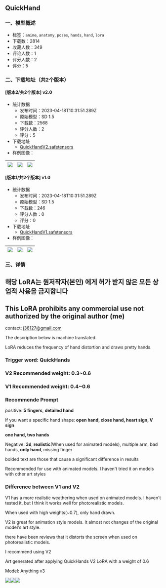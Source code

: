 ## QuickHand
### 一、模型概述

- 标签：`anime`, `anatomy`, `poses`, `hands`, `hand`, `lora`
- 下载数：2814
- 收藏人数：349
- 评论人数：1
- 评分人数：2
- 评分：5

### 二、下载地址（共2个版本）

#### [版本2/共2个版本] v2.0

- 统计数据
  - 发布时间：2023-04-18T10:31:51.289Z
  - 原始模型：SD 1.5
  - 下载数：2568
  - 评分人数：2
  - 评分：5
- 下载地址
  - [QuickHandV2.safetensors](https://civitai.com/api/download/models/48695)
- 样例图像：

| <img src="https://image.civitai.com/xG1nkqKTMzGDvpLrqFT7WA/f336f3af-a4af-4118-b184-577606b11900/width=450/522954.jpeg" /> | <img src="https://image.civitai.com/xG1nkqKTMzGDvpLrqFT7WA/8886062f-1245-4f5b-5fc7-569581c18400/width=450/522953.jpeg" /> | <img src="https://image.civitai.com/xG1nkqKTMzGDvpLrqFT7WA/5aa43025-9cab-46e3-8cd8-7ea5820f0f00/width=450/522955.jpeg" /> |
| ---- | ---- | ---- |

#### [版本1/共2个版本] v1.0

- 统计数据
  - 发布时间：2023-04-18T10:31:51.289Z
  - 原始模型：SD 1.5
  - 下载数：246
  - 评分人数：0
  - 评分：0
- 下载地址
  - [QuickHandV1.safetensors](https://civitai.com/api/download/models/48702)
- 样例图像：

| <img src="https://image.civitai.com/xG1nkqKTMzGDvpLrqFT7WA/29f2d924-4b29-4517-e91d-f0da9d84a200/width=450/523028.jpeg" /> | <img src="https://image.civitai.com/xG1nkqKTMzGDvpLrqFT7WA/07bf5b8c-5dd5-4928-f30c-75d7363b2500/width=450/523027.jpeg" /> | <img src="https://image.civitai.com/xG1nkqKTMzGDvpLrqFT7WA/908d2966-d73c-4e0c-b7ad-9d2b779cad00/width=450/523026.jpeg" /> |
| ---- | ---- | ---- |


### 三、详情
<h2>해당 LoRA는 원저작자(본인) 에게 허가 받지 않은 모든 상업적 사용을 금지합니다</h2><h2>This LoRA prohibits any commercial use not authorized by the original author (me)</h2><p>contact: <a target="_blank" rel="ugc" href="mailto:j36127@gmail.com">j36127@gmail.com</a></p><p></p><p>The description below is machine translated.</p><p></p><p>LoRA reduces the frequency of hand distortion and draws pretty hands.</p><h3>Trigger word: QuickHands</h3><p></p><h3>V2 Recommended weight: 0.3~0.6</h3><h3>V1 Recommended weight: 0.4~0.6</h3><p></p><h3>Recommende Prompt</h3><p>positive: <strong>5 fingers</strong>, <strong>detailed hand</strong></p><p>If you want a specific hand shape:<strong> open hand, close hand, heart sign, V sign</strong></p><p><strong>one hand, two hands</strong></p><p></p><p>Negative: <strong>3d</strong>,<strong> realistic</strong>(When used for animated models), multiple arm, bad hands, <strong>only hand</strong>, missing finger</p><p></p><p>bolded text are those that cause a significant difference in results</p><p></p><p>Recommended for use with animated models. I haven't tried it on models with other art styles</p><p></p><h3>Difference between V1 and V2</h3><p>V1 has a more realistic weathering when used on animated models. I haven't tested it, but I think it works well for photorealistic models.</p><p>When used with high weights(~0.7), only hand drawn.</p><p>V2 is great for animation style models. It almost not changes of the original model's art style.</p><p>there have been reviews that it distorts the screen when used on photorealistic models.</p><p>I recommend using V2</p><p></p><p>Art generated after applying QuickHands V2 LoRA with a weight of 0.6</p><p>Model: Anything v3</p><img src="https://imagecache.civitai.com/xG1nkqKTMzGDvpLrqFT7WA/ee398177-cd86-4f14-9ec6-5e4c57256400/width=525/ee398177-cd86-4f14-9ec6-5e4c57256400.jpeg" /><img src="https://imagecache.civitai.com/xG1nkqKTMzGDvpLrqFT7WA/c7a597f6-266e-4895-2b77-86307466c400/width=525/c7a597f6-266e-4895-2b77-86307466c400.jpeg" /><img src="https://imagecache.civitai.com/xG1nkqKTMzGDvpLrqFT7WA/c53cab62-199b-40f8-1abe-f80df8f8f600/width=525/c53cab62-199b-40f8-1abe-f80df8f8f600.jpeg" />